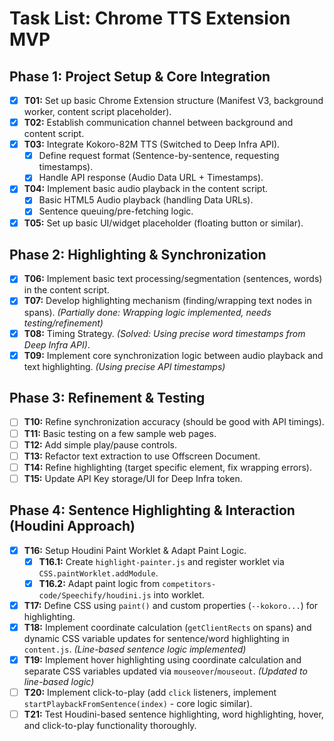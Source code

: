 # Task List: Chrome TTS Extension MVP

## Phase 1: Project Setup & Core Integration

- [x] **T01:** Set up basic Chrome Extension structure (Manifest V3, background worker, content script placeholder).
- [x] **T02:** Establish communication channel between background and content script.
- [x] **T03:** Integrate Kokoro-82M TTS (Switched to Deep Infra API).
    - [x] Define request format (Sentence-by-sentence, requesting timestamps).
    - [x] Handle API response (Audio Data URL + Timestamps).
- [x] **T04:** Implement basic audio playback in the content script.
    - [x] Basic HTML5 Audio playback (handling Data URLs).
    - [x] Sentence queuing/pre-fetching logic.
- [x] **T05:** Set up basic UI/widget placeholder (floating button or similar).

## Phase 2: Highlighting & Synchronization

- [x] **T06:** Implement basic text processing/segmentation (sentences, words) in the content script.
- [x] **T07:** Develop highlighting mechanism (finding/wrapping text nodes in spans). *(Partially done: Wrapping logic implemented, needs testing/refinement)*
- [x] **T08:** Timing Strategy. *(Solved: Using precise word timestamps from Deep Infra API)*.
- [x] **T09:** Implement core synchronization logic between audio playback and text highlighting. *(Using precise API timestamps)*

## Phase 3: Refinement & Testing

- [ ] **T10:** Refine synchronization accuracy (should be good with API timings).
- [ ] **T11:** Basic testing on a few sample web pages.
- [ ] **T12:** Add simple play/pause controls.
- [ ] **T13:** Refactor text extraction to use Offscreen Document.
- [ ] **T14:** Refine highlighting (target specific element, fix wrapping errors).
- [ ] **T15:** Update API Key storage/UI for Deep Infra token. 

## Phase 4: Sentence Highlighting & Interaction (Houdini Approach)

- [x] **T16:** Setup Houdini Paint Worklet & Adapt Paint Logic.
    - [x] **T16.1:** Create `highlight-painter.js` and register worklet via `CSS.paintWorklet.addModule`.
    - [x] **T16.2:** Adapt paint logic from `competitors-code/Speechify/houdini.js` into worklet.
- [x] **T17:** Define CSS using `paint()` and custom properties (`--kokoro...`) for highlighting.
- [x] **T18:** Implement coordinate calculation (`getClientRects` on spans) and dynamic CSS variable updates for sentence/word highlighting in `content.js`. *(Line-based sentence logic implemented)*
- [x] **T19:** Implement hover highlighting using coordinate calculation and separate CSS variables updated via `mouseover`/`mouseout`. *(Updated to line-based logic)*
- [ ] **T20:** Implement click-to-play (add `click` listeners, implement `startPlaybackFromSentence(index)` - core logic similar).
- [ ] **T21:** Test Houdini-based sentence highlighting, word highlighting, hover, and click-to-play functionality thoroughly. 